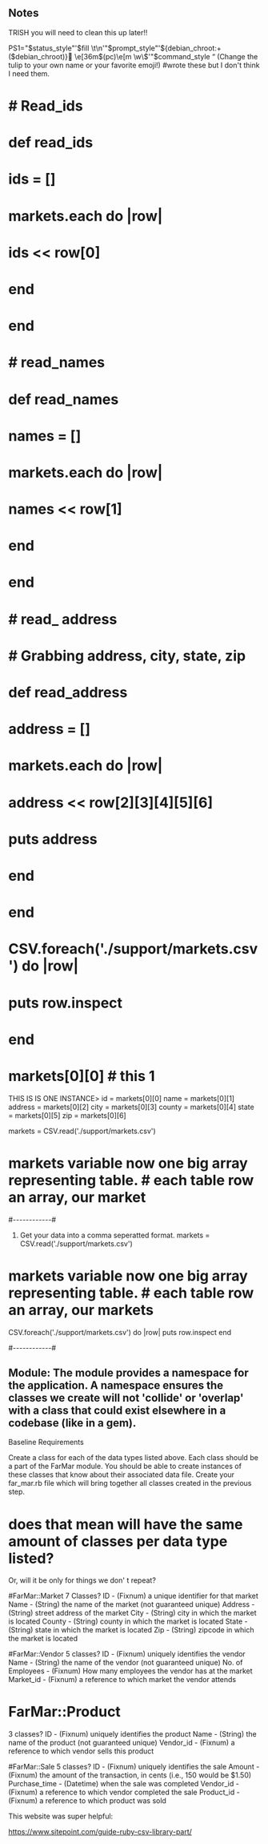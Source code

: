 ## Notes
TRISH you will need to clean this up later!!



PS1="$status_style"'$fill \t\n'"$prompt_style"'${debian_chroot:+($debian_chroot)}:tulip:  \e[36m$(pc)\e[m \w\$'"$command_style “ (Change the tulip to your own name or your favorite emoji!)
#wrote these but I don't think I need them. 
# # Read_ids
#   def read_ids
#     ids = []
#     markets.each do |row|
#       ids << row[0]
#     end
#   end
# # read_names
#   def read_names
#     names = []
#     markets.each do |row|
#       names << row[1]
#     end
#   end
# # read_ address
# # Grabbing address, city, state, zip
#   def read_address
#     address = []
#     markets.each do |row|
#       address << row[2][3][4][5][6]
#       puts address
#     end
#   end



# CSV.foreach('./support/markets.csv') do |row|
#   puts row.inspect
# end
# markets[0][0] # this 1


THIS IS IS ONE INSTANCE>
id = markets[0][0]
name = markets[0][1]
address = markets[0][2]
city = markets[0][3]
county = markets[0][4]
state = markets[0][5]
zip = markets[0][6]

markets = CSV.read('./support/markets.csv')
# markets variable now one big array representing table. # each table row an array, our market





#------------#
1. Get your data into a comma seperatted format.
markets = CSV.read('./support/markets.csv')
# markets variable now one big array representing table. # each table row an array, our markets

  CSV.foreach('./support/markets.csv') do |row|
    puts row.inspect
  end


#------------#
## Module: The module provides a namespace for the application. A namespace ensures the classes we create will not 'collide' or 'overlap' with a class that could exist elsewhere in a codebase (like in a gem).

Baseline Requirements

Create a class for each of the data types listed above. Each class should be a part of the FarMar module.
You should be able to create instances of these classes that know about their associated data file.
Create your far_mar.rb file which will bring together all classes created in the previous step.

# does that mean will have the same amount of classes per data type listed?
Or, will it be only for things we don' t repeat?

#FarMar::Market
7 Classes?
ID - (Fixnum) a unique identifier for that market
Name - (String) the name of the market (not guaranteed unique)
Address - (String) street address of the market
City - (String) city in which the market is located
County - (String) county in which the market is located
State - (String) state in which the market is located
Zip - (String) zipcode in which the market is located

#FarMar::Vendor
5 classes?
ID - (Fixnum) uniquely identifies the vendor
Name - (String) the name of the vendor (not guaranteed unique)
No. of Employees - (Fixnum) How many employees the vendor has at the market
Market_id - (Fixnum) a reference to which market the vendor attends

# FarMar::Product
3 classes?
ID - (Fixnum) uniquely identifies the product
Name - (String) the name of the product (not guaranteed unique)
Vendor_id - (Fixnum) a reference to which vendor sells this product

#FarMar::Sale
5 classes?
ID - (Fixnum) uniquely identifies the sale
Amount - (Fixnum) the amount of the transaction, in cents (i.e., 150 would be $1.50)
Purchase_time - (Datetime) when the sale was completed
Vendor_id - (Fixnum) a reference to which vendor completed the sale
Product_id - (Fixnum) a reference to which product was sold

This website was super helpful:

https://www.sitepoint.com/guide-ruby-csv-library-part/
